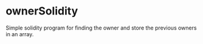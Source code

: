 # ownerSolidity
Simple solidity program for finding the owner and store the previous owners in an array.
